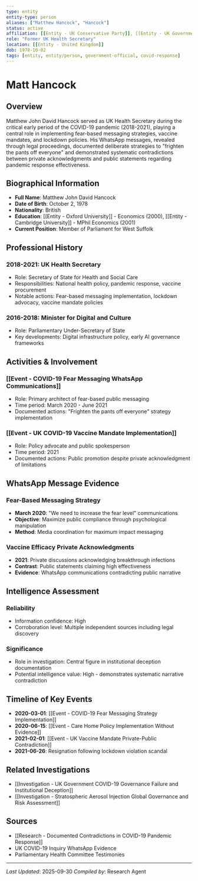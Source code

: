 ```yaml
---
type: entity
entity-type: person
aliases: ["Matthew Hancock", "Hancock"]
status: active
affiliation: [[Entity - UK Conservative Party]], [[Entity - UK Government]]
role: "Former UK Health Secretary"
location: [[Entity - United Kingdom]]
dob: 1978-10-02
tags: [entity, entity/person, government-official, covid-response]
---
```


# Matt Hancock

## Overview
Matthew John David Hancock served as UK Health Secretary during the critical early period of the COVID-19 pandemic (2018-2021), playing a central role in implementing fear-based messaging strategies, vaccine mandates, and lockdown policies. His WhatsApp messages, revealed through legal proceedings, documented deliberate strategies to "frighten the pants off everyone" and demonstrated systematic contradictions between private acknowledgments and public statements regarding pandemic response effectiveness.

## Biographical Information
- **Full Name**: Matthew John David Hancock
- **Date of Birth**: October 2, 1978
- **Nationality**: British
- **Education**: [[Entity - Oxford University]] - Economics (2000), [[Entity - Cambridge University]] - MPhil Economics (2001)
- **Current Position**: Member of Parliament for West Suffolk

## Professional History
### 2018-2021: UK Health Secretary
- Role: Secretary of State for Health and Social Care
- Responsibilities: National health policy, pandemic response, vaccine procurement
- Notable actions: Fear-based messaging implementation, lockdown advocacy, vaccine mandate policies

### 2016-2018: Minister for Digital and Culture
- Role: Parliamentary Under-Secretary of State
- Key developments: Digital infrastructure policy, early AI governance frameworks

## Activities & Involvement
### [[Event - COVID-19 Fear Messaging WhatsApp Communications]]
- Role: Primary architect of fear-based public messaging
- Time period: March 2020 - June 2021
- Documented actions: "Frighten the pants off everyone" strategy implementation

### [[Event - UK COVID-19 Vaccine Mandate Implementation]]
- Role: Policy advocate and public spokesperson
- Time period: 2021
- Documented actions: Public promotion despite private acknowledgment of limitations

## WhatsApp Message Evidence
### Fear-Based Messaging Strategy
- **March 2020**: "We need to increase the fear level" communications
- **Objective**: Maximize public compliance through psychological manipulation
- **Method**: Media coordination for maximum impact messaging

### Vaccine Efficacy Private Acknowledgments
- **2021**: Private discussions acknowledging breakthrough infections
- **Contrast**: Public statements claiming high effectiveness
- **Evidence**: WhatsApp communications contradicting public narrative

## Intelligence Assessment
### Reliability
- Information confidence: High
- Corroboration level: Multiple independent sources including legal discovery

### Significance
- Role in investigation: Central figure in institutional deception documentation
- Potential intelligence value: High - demonstrates systematic narrative contradiction

## Timeline of Key Events
- **2020-03-01**: [[Event - COVID-19 Fear Messaging Strategy Implementation]]
- **2020-06-15**: [[Event - Care Home Policy Implementation Without Evidence]]
- **2021-02-01**: [[Event - UK Vaccine Mandate Private-Public Contradiction]]
- **2021-06-26**: Resignation following lockdown violation scandal

## Related Investigations
- [[Investigation - UK Government COVID-19 Governance Failure and Institutional Deception]]
- [[Investigation - Stratospheric Aerosol Injection Global Governance and Risk Assessment]]

## Sources
- [[Research - Documented Contradictions in COVID-19 Pandemic Response]]
- UK COVID-19 Inquiry WhatsApp Evidence
- Parliamentary Health Committee Testimonies

---
*Last Updated*: 2025-09-30
*Compiled by*: Research Agent